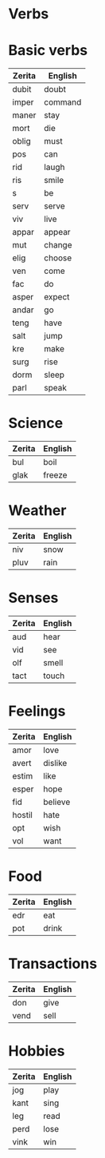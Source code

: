 # Verbs

# Basic verbs

| Zerita | English |
| ------ | ------- |
| dubit  | doubt   |
| imper  | command |
| maner  | stay    |
| mort   | die     |
| oblig  | must    |
| pos    | can     |
| rid    | laugh   |
| ris    | smile   |
| s      | be      |
| serv   | serve   |
| viv    | live    |
| appar  | appear  |
| mut    | change  |
| elig   | choose  |
| ven    | come    |
| fac    | do      |
| asper  | expect  |
| andar  | go      |
| teng   | have    |
| salt   | jump    |
| kre    | make    |
| surg   | rise    |
| dorm   | sleep   |
| parl   | speak   |

# Science

| Zerita | English |
| ------ | ------- |
| bul    | boil    |
| glak   | freeze  |

# Weather

| Zerita | English |
| ------ | ------- |
| niv    | snow    |
| pluv   | rain    |

# Senses

| Zerita | English |
| ------ | ------- |
| aud    | hear    |
| vid    | see     |
| olf    | smell   |
| tact   | touch   |

# Feelings

| Zerita | English |
| ------ | ------- |
| amor   | love    |
| avert  | dislike |
| estim  | like    |
| esper  | hope    |
| fid    | believe |
| hostil | hate    |
| opt    | wish    |
| vol    | want    |

# Food

| Zerita | English |
| ------ | ------- |
| edr    | eat     |
| pot    | drink   |

# Transactions

| Zerita | English |
| ------ | ------- |
| don    | give    |
| vend   | sell    |

# Hobbies

| Zerita | English |
| ------ | ------- |
| jog    | play    |
| kant   | sing    |
| leg    | read    |
| perd   | lose    |
| vink   | win     |
